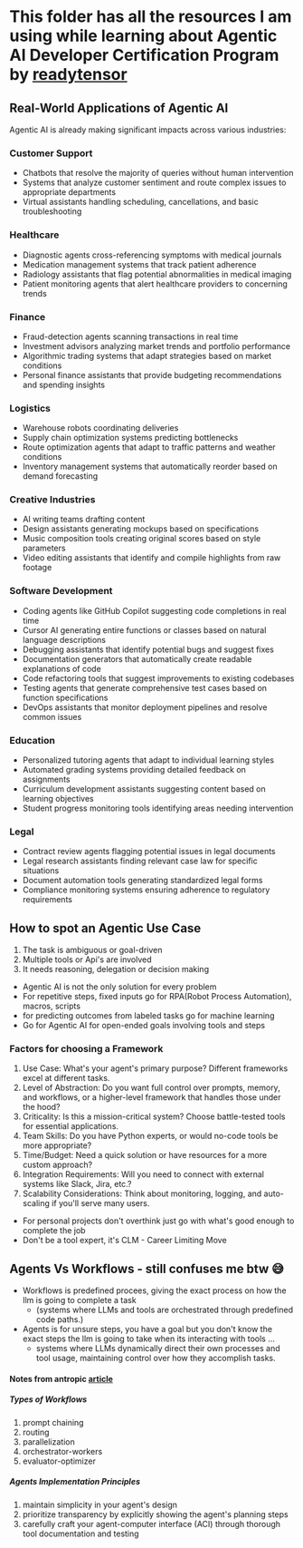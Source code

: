 # This folder has all the resources I am using while learning about Agentic AI Developer Certification Program by [readytensor](https://app.readytensor.ai/hubs/ready_tensor_certifications)

## Real-World Applications of Agentic AI

Agentic AI is already making significant impacts across various industries:

### Customer Support
- Chatbots that resolve the majority of queries without human intervention
- Systems that analyze customer sentiment and route complex issues to appropriate departments
- Virtual assistants handling scheduling, cancellations, and basic troubleshooting

### Healthcare
- Diagnostic agents cross-referencing symptoms with medical journals
- Medication management systems that track patient adherence
- Radiology assistants that flag potential abnormalities in medical imaging
- Patient monitoring agents that alert healthcare providers to concerning trends

### Finance
- Fraud-detection agents scanning transactions in real time
- Investment advisors analyzing market trends and portfolio performance
- Algorithmic trading systems that adapt strategies based on market conditions
- Personal finance assistants that provide budgeting recommendations and spending insights

### Logistics
- Warehouse robots coordinating deliveries
- Supply chain optimization systems predicting bottlenecks
- Route optimization agents that adapt to traffic patterns and weather conditions
- Inventory management systems that automatically reorder based on demand forecasting

### Creative Industries
- AI writing teams drafting content
- Design assistants generating mockups based on specifications
- Music composition tools creating original scores based on style parameters
- Video editing assistants that identify and compile highlights from raw footage

### Software Development
- Coding agents like GitHub Copilot suggesting code completions in real time
- Cursor AI generating entire functions or classes based on natural language descriptions
- Debugging assistants that identify potential bugs and suggest fixes
- Documentation generators that automatically create readable explanations of code
- Code refactoring tools that suggest improvements to existing codebases
- Testing agents that generate comprehensive test cases based on function specifications
- DevOps assistants that monitor deployment pipelines and resolve common issues

### Education
- Personalized tutoring agents that adapt to individual learning styles
- Automated grading systems providing detailed feedback on assignments
- Curriculum development assistants suggesting content based on learning objectives
- Student progress monitoring tools identifying areas needing intervention

### Legal
- Contract review agents flagging potential issues in legal documents
- Legal research assistants finding relevant case law for specific situations
- Document automation tools generating standardized legal forms
- Compliance monitoring systems ensuring adherence to regulatory requirements
  

## How to spot an Agentic Use Case

1. The task is ambiguous or goal-driven
2. Multiple tools or Api's are involved
3. It needs reasoning, delegation or decision making

- Agentic AI is not the only solution for every problem
- For repetitive steps, fixed inputs go for RPA(Robot Process Automation), macros, scripts
- for predicting outcomes from labeled tasks go for machine learning
- Go for Agentic AI for open-ended goals involving tools and steps


### Factors for choosing a Framework
1. Use Case: What's your agent's primary purpose? Different frameworks excel at different tasks.
2. Level of Abstraction: Do you want full control over prompts, memory, and workflows, or a higher-level framework that handles those under the hood?
3. Criticality: Is this a mission-critical system? Choose battle-tested tools for essential applications.
4. Team Skills: Do you have Python experts, or would no-code tools be more appropriate?
5. Time/Budget: Need a quick solution or have resources for a more custom approach?
6. Integration Requirements: Will you need to connect with external systems like Slack, Jira, etc.?
7. Scalability Considerations: Think about monitoring, logging, and auto-scaling if you'll serve many users.

- For personal projects don't overthink just go with what's good enough to complete the job
- Don't be a tool expert, it's CLM - Career Limiting Move

## Agents Vs Workflows - still confuses me btw 😅
- Workflows is predefined procees, giving the exact process on how the llm is going to complete a task
  - (systems where LLMs and tools are orchestrated through predefined code paths.)
- Agents is for unsure steps, you have a goal but you don't know the exact steps the llm is going to take when its interacting with tools ...
  - systems where LLMs dynamically direct their own processes and tool usage, maintaining control over how they accomplish tasks.

#### Notes from antropic [article](https://www.anthropic.com/engineering/building-effective-agents)

##### Types of Workflows
1. prompt chaining
2. routing
3. parallelization
4. orchestrator-workers
5. evaluator-optimizer

##### Agents Implementation Principles
1. maintain simplicity in your agent's design
2. prioritize transparency by explicitly showing the agent's planning steps
3. carefully craft your agent-computer interface (ACI) through thorough tool documentation and testing
